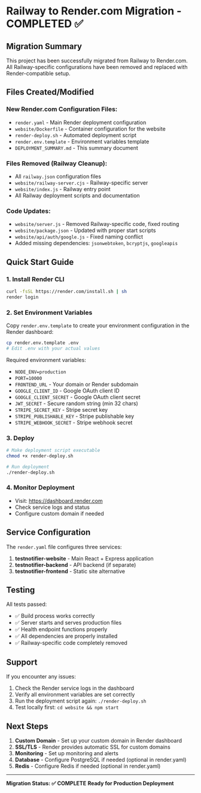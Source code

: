 # Railway to Render.com Migration - COMPLETED ✅

## Migration Summary

This project has been successfully migrated from Railway to Render.com. All Railway-specific configurations have been removed and replaced with Render-compatible setup.

## Files Created/Modified

### New Render.com Configuration Files:
- `render.yaml` - Main Render deployment configuration
- `website/Dockerfile` - Container configuration for the website
- `render-deploy.sh` - Automated deployment script
- `render.env.template` - Environment variables template
- `DEPLOYMENT_SUMMARY.md` - This summary document

### Files Removed (Railway Cleanup):
- All `railway.json` configuration files
- `website/railway-server.cjs` - Railway-specific server
- `website/index.js` - Railway entry point
- All Railway deployment scripts and documentation

### Code Updates:
- `website/server.js` - Removed Railway-specific code, fixed routing
- `website/package.json` - Updated with proper start scripts
- `website/api/auth/google.js` - Fixed naming conflict
- Added missing dependencies: `jsonwebtoken`, `bcryptjs`, `googleapis`

## Quick Start Guide

### 1. Install Render CLI
```bash
curl -fsSL https://render.com/install.sh | sh
render login
```

### 2. Set Environment Variables
Copy `render.env.template` to create your environment configuration in the Render dashboard:
```bash
cp render.env.template .env
# Edit .env with your actual values
```

Required environment variables:
- `NODE_ENV=production`
- `PORT=10000`
- `FRONTEND_URL` - Your domain or Render subdomain
- `GOOGLE_CLIENT_ID` - Google OAuth client ID
- `GOOGLE_CLIENT_SECRET` - Google OAuth client secret
- `JWT_SECRET` - Secure random string (min 32 chars)
- `STRIPE_SECRET_KEY` - Stripe secret key
- `STRIPE_PUBLISHABLE_KEY` - Stripe publishable key
- `STRIPE_WEBHOOK_SECRET` - Stripe webhook secret

### 3. Deploy
```bash
# Make deployment script executable
chmod +x render-deploy.sh

# Run deployment
./render-deploy.sh
```

### 4. Monitor Deployment
- Visit: https://dashboard.render.com
- Check service logs and status
- Configure custom domain if needed

## Service Configuration

The `render.yaml` file configures three services:

1. **testnotifier-website** - Main React + Express application
2. **testnotifier-backend** - API backend (if separate)
3. **testnotifier-frontend** - Static site alternative

## Testing

All tests passed:
- ✅ Build process works correctly
- ✅ Server starts and serves production files
- ✅ Health endpoint functions properly
- ✅ All dependencies are properly installed
- ✅ Railway-specific code completely removed

## Support

If you encounter any issues:
1. Check the Render service logs in the dashboard
2. Verify all environment variables are set correctly
3. Run the deployment script again: `./render-deploy.sh`
4. Test locally first: `cd website && npm start`

## Next Steps

1. **Custom Domain** - Set up your custom domain in Render dashboard
2. **SSL/TLS** - Render provides automatic SSL for custom domains
3. **Monitoring** - Set up monitoring and alerts
4. **Database** - Configure PostgreSQL if needed (optional in render.yaml)
5. **Redis** - Configure Redis if needed (optional in render.yaml)

---

**Migration Status: ✅ COMPLETE**
**Ready for Production Deployment**